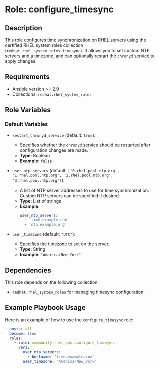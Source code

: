# Role: configure_timesync

## Description
This role configures time synchronization on RHEL servers using the certified RHEL system roles collection (`redhat.rhel_system_roles.timesync`). It allows you to set custom NTP servers and a timezone, and can optionally restart the `chronyd` service to apply changes.

## Requirements
- Ansible version >= 2.9
- Collections: `redhat.rhel_system_roles`

## Role Variables
### Default Variables

- `restart_chronyd_service` (default: `true`):
  - Specifies whether the `chronyd` service should be restarted after configuration changes are made.
  - **Type**: Boolean
  - **Example**: `false`

- `user_ntp_servers` (default: `['0.rhel.pool.ntp.org', '1.rhel.pool.ntp.org', '2.rhel.pool.ntp.org', '3.rhel.pool.ntp.org']`):
  - A list of NTP server addresses to use for time synchronization. Custom NTP servers can be specified if desired.
  - **Type**: List of strings
  - **Example**:
    ```yaml
    user_ntp_servers:
      - 'time.example.com'
      - 'ntp.example.org'
    ```

- `user_timezone` (default: `"UTC"`):
  - Specifies the timezone to set on the server.
  - **Type**: String
  - **Example**: `"America/New_York"`

## Dependencies
This role depends on the following collection:
- `redhat.rhel_system_roles` for managing timesync configuration.

## Example Playbook Usage
Here is an example of how to use the `configure_timesync` role:

```yaml
- hosts: all
  become: true
  roles:
    - role: community.rhel_ops.configure_timesync
      vars:
        user_ntp_servers:
          - hostname: "time.example.com"
        user_timezone: "America/New_York"
```
